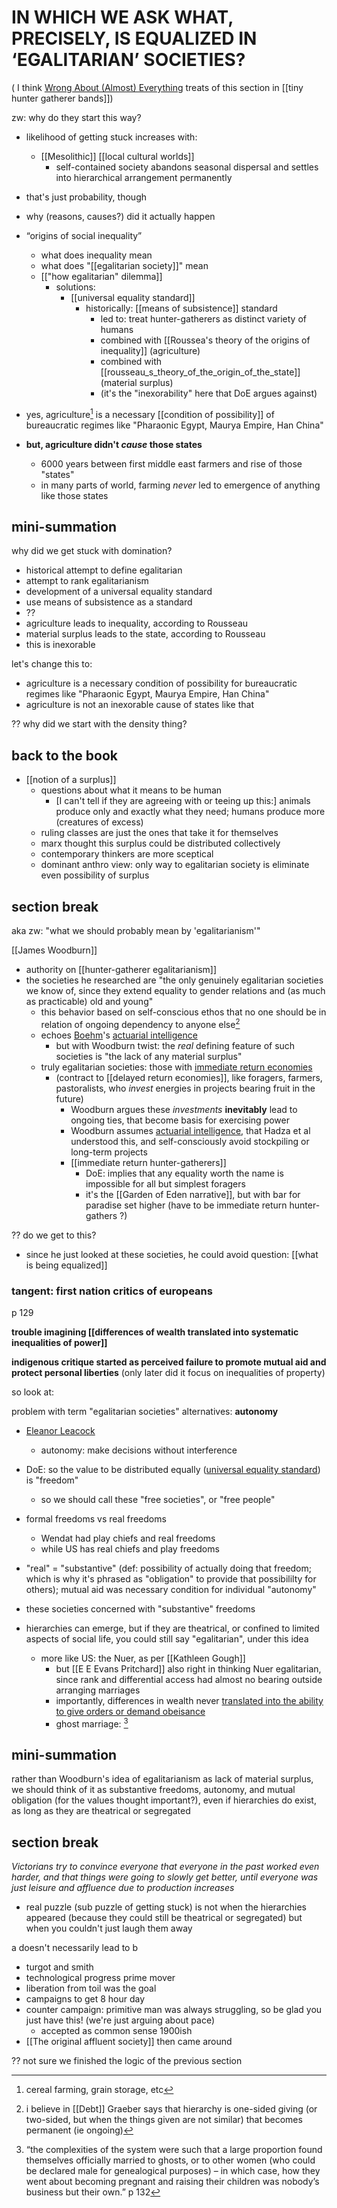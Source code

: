 # IN WHICH WE ASK WHAT, PRECISELY, IS EQUALIZED IN ‘EGALITARIAN’ SOCIETIES?

( I think [Wrong About (Almost) Everything](wrong_about_almost_everything_chris_knight.md) treats of this section in [[tiny hunter gatherer bands]])

zw: why do they start this way?

- likelihood of getting stuck increases with:
	- [[Mesolithic]] [[local cultural worlds]]
		- self-contained society abandons seasonal dispersal and settles into hierarchical arrangement permanently

- that's just probability, though
- why (reasons, causes?) did it actually happen

- “origins of social inequality”
	- what does inequality mean
	- what does "[[egalitarian society]]" mean
	- [["how egalitarian" dilemma]]
		- solutions:
			- [[universal equality standard]]
				- historically: [[means of subsistence]] standard
					- led to: treat hunter-gatherers as distinct variety of humans
					- combined with [[Roussea's theory of the origins of inequality]] (agriculture)
					- combined with [[rousseau_s_theory_of_the_origin_of_the_state]] (material surplus)
					- (it's the "inexorability" here that DoE argues against)

- yes, agriculture[^1] is a necessary [[condition of possibility]] of bureaucratic regimes like "Pharaonic Egypt, Maurya Empire, Han China"
- **but, agriculture didn't *cause* those states**
	- 6000 years between first middle east farmers and rise of those "states"
	- in many parts of world, farming *never* led to emergence of anything like those states

## mini-summation
why did we get stuck with domination?
- historical attempt to define egalitarian
- attempt to rank egalitarianism
- development of a universal equality standard
- use means of subsistence as a standard
- ??
- agriculture leads to inequality, according to Rousseau
- material surplus leads to the state, according to Rousseau
- this is inexorable

let's change this to:
- agriculture is a necessary condition of possibility for bureaucratic regimes like "Pharaonic Egypt, Maurya Empire, Han China"
- agriculture is not an inexorable cause of states like that

?? why did we start with the density thing?

## back to the book

- [[notion of a surplus]]
	- questions about what it means to be human
		- [I can't tell if they are agreeing with or teeing up this:] animals produce only and exactly what they need; humans produce more (creatures of excess)
	- ruling classes are just the ones that take it for themselves
	- marx thought this surplus could be distributed collectively
	- contemporary thinkers are more sceptical
	- dominant anthro view: only way to egalitarian society is eliminate even possibility of surplus

## section break

aka zw: "what we should probably mean by 'egalitarianism'"

[[James Woodburn]]
- authority on [[hunter-gatherer egalitarianism]]
- the societies he researched are "the only genuinely egalitarian societies we know of, since they extend equality to gender relations and (as much as practicable) old and young"
	- this behavior based on self-conscious ethos that no one should be in relation of ongoing dependency to anyone else[^2]
	- echoes [Boehm](boehm_christopher.md)'s [actuarial intelligence](actuarial_intelligence.md)
		- but with Woodburn twist: the *real* defining feature of such societies is "the lack of any material surplus"
	- truly egalitarian societies: those with [immediate return economies](immediate_return_economies.md)
		- (contract to [[delayed return economies]], like foragers, farmers, pastoralists, who *invest* energies in projects bearing fruit in the future)
			- Woodburn argues these *investments* **inevitably** lead to ongoing ties, that become basis for exercising power
			- Woodburn assumes [actuarial intelligence](actuarial_intelligence.md), that Hadza et al understood this, and self-consciously avoid stockpiling or long-term projects
			- [[immediate return hunter-gatherers]]
				- DoE: implies that any equality worth the name is impossible for all but simplest foragers
				- it's the [[Garden of Eden narrative]], but with bar for paradise set higher (have to be immediate return hunter-gathers ?)

?? do we get to this?
- since he just looked at these societies, he could avoid question: [[what is being equalized]]

### tangent: first nation critics of europeans
p 129

**trouble imagining [[differences of wealth translated into systematic inequalities of power]]**

**indigenous critique started as perceived failure to promote mutual aid and protect personal liberties** (only later did it focus on inequalities of property)

so look at:

problem with term "egalitarian societies"
alternatives:
**autonomy**
- [Eleanor Leacock](leacock_eleanor.md)
	- autonomy: make decisions without interference
- DoE: so the value to be distributed equally ([universal equality standard](universal_equality_standard.md)) is "freedom"
	- so we should call these "free societies", or "free people"
- formal freedoms vs real freedoms
	- Wendat had play chiefs and real freedoms
	- while US has real chiefs and play freedoms
- "real" = "substantive" (def: possibility of actually doing that freedom; which is why it's phrased as "obligation" to provide that possibililty for others); mutual aid was necessary condition for individual "autonomy"
- these societies concerned with "substantive" freedoms

- hierarchies can emerge, but if they are theatrical, or confined to limited aspects of social life, you could still say "egalitarian", under this idea
	- more like US: the Nuer, as per [[Kathleen Gough]]
		- but [[E E Evans Pritchard]] also right in thinking Nuer egalitarian, since rank and differential access had almost no bearing outside arranging marriages
		- importantly, differences in wealth never [translated into the ability to give orders or demand obeisance](differences_of_wealth_translated_into_systematic_inequalities_of_power.md) 
		- ghost marriage: [^3]

## mini-summation

rather than Woodburn's idea of egalitarianism as lack of material surplus, we should think of it as substantive freedoms, autonomy, and mutual obligation (for the values thought important?), even if hierarchies do exist, as long as they are theatrical or segregated

## section break

*Victorians try to convince everyone that everyone in the past worked even harder, and that things were going to slowly get better, until everyone was just leisure and affluence due to production increases*

- real puzzle (sub puzzle of getting stuck) is not when the hierarchies appeared (because they could still be theatrical or segregated) but when you couldn't just laugh them away

a doesn't necessarily lead to b

- turgot and smith
- technological progress prime mover
- liberation from toil was the goal
- campaigns to get 8 hour day
- counter campaign: primitive man was always struggling, so be glad you just have this! (we're just arguing about pace)
	- accepted as common sense 1900ish
- [[The original affluent society]] then came around

?? not sure we finished the logic of the previous section



[^1]: cereal farming, grain storage, etc
[^2]: i believe in [[Debt]] Graeber says that hierarchy is one-sided giving (or two-sided, but when the things given are not similar) that becomes permanent (ie ongoing)
[^3]: “the complexities of the system were such that a large proportion found themselves officially married to ghosts, or to other women (who could be declared male for genealogical purposes) – in which case, how they went about becoming pregnant and raising their children was nobody’s business but their own.” p 132